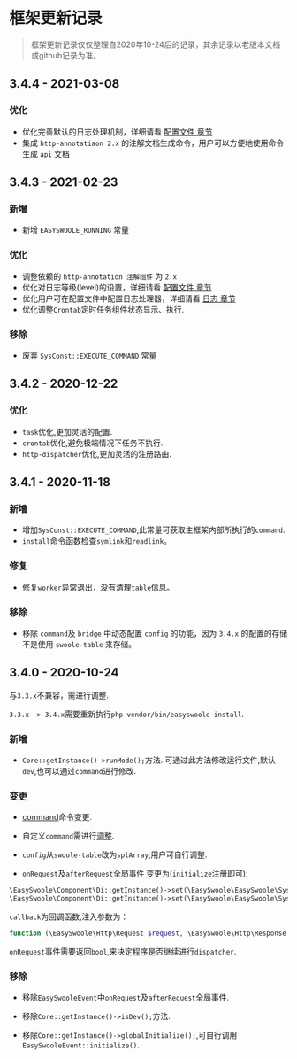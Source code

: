 # 框架更新记录
> 框架更新记录仅仅整理自2020年10-24后的记录，其余记录以老版本文档或github记录为准。

## 3.4.4 - 2021-03-08 

### 优化

- 优化完善默认的日志处理机制，详细请看 [配置文件 章节](/QuickStart/config.md)
- 集成 `http-annotatiaon 2.x` 的注解文档生成命令，用户可以方便地使用命令生成 `api` 文档

## 3.4.3 - 2021-02-23

### 新增

- 新增 `EASYSWOOLE_RUNNING` 常量 

### 优化

- 调整依赖的 `http-annotation 注解组件` 为 `2.x`
- 优化对日志等级(level)的设置，详细请看 [配置文件 章节](/QuickStart/config.md)
- 优化用户可在配置文件中配置日志处理器，详细请看 [日志 章节](/BaseUsage/log.md)
- 优化调整`Crontab`定时任务组件状态显示、执行.

### 移除

- 废弃 `SysConst::EXECUTE_COMMAND` 常量

## 3.4.2 - 2020-12-22

### 优化

- `task`优化,更加灵活的配置.
- `crontab`优化,避免极端情况下任务不执行.
- `http-dispatcher`优化,更加灵活的注册路由.

## 3.4.1 - 2020-11-18

### 新增

- 增加`SysConst::EXECUTE_COMMAND`,此常量可获取主框架内部所执行的`command`.
- `install`命令函数检查`symlink`和`readlink`。

### 修复

- 修复`worker`异常退出，没有清理`table`信息。

### 移除

- 移除 `command`及 `bridge` 中动态配置 `config` 的功能，因为 `3.4.x` 的配置的存储不是使用 `swoole-table` 来存储。

## 3.4.0 - 2020-10-24

与`3.3.x`不兼容，需进行调整.

`3.3.x -> 3.4.x`需要重新执行`php vendor/bin/easyswoole install`.

### 新增

- `Core::getInstance()->runMode();`方法. 可通过此方法修改运行文件,默认`dev`,也可以通过`command`进行修改.

### 变更

- [command](/QuickStart/command.md)命令变更.

- 自定义`command`需进行[调整](https://github.com/easy-swoole/command).

- `config`从`swoole-table`改为`splArray`,用户可自行调整.

- `onRequest`及`afterRequest`全局事件
变更为(`initialize`注册即可):
```php
\EasySwoole\Component\Di::getInstance()->set(\EasySwoole\EasySwoole\SysConst::HTTP_GLOBAL_ON_REQUEST, callback);
\EasySwoole\Component\Di::getInstance()->set(\EasySwoole\EasySwoole\SysConst::HTTP_GLOBAL_AFTER_REQUEST, callback);
```
`callback`为回调函数,注入参数为：
```php
function (\EasySwoole\Http\Request $request, \EasySwoole\Http\Response $response){}
```
`onRequest`事件需要返回`bool`,来决定程序是否继续进行`dispatcher`.

### 移除

- 移除`EasySwooleEvent`中`onRequest`及`afterRequest`全局事件.

- 移除`Core::getInstance()->isDev();`方法.

- 移除`Core::getInstance()->globalInitialize();`,可自行调用`EasySwooleEvent::initialize()`.
